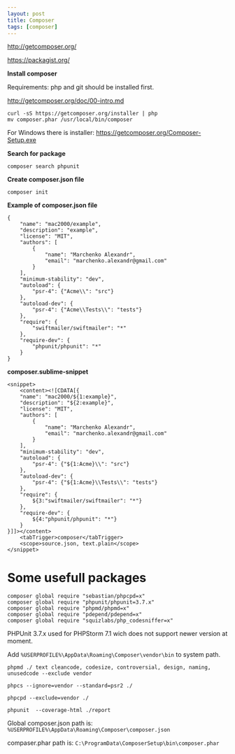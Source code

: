 ```yaml
---
layout: post
title: Composer
tags: [composer]
---
```


http://getcomposer.org/

https://packagist.org/

**Install composer**

Requirements: php and git should be installed first.

http://getcomposer.org/doc/00-intro.md

	curl -sS https://getcomposer.org/installer | php
	mv composer.phar /usr/local/bin/composer

For Windows there is installer: https://getcomposer.org/Composer-Setup.exe

**Search for package**

	composer search phpunit

**Create composer.json file**

	composer init

**Example of composer.json file**

	{
		"name": "mac2000/example",
		"description": "example",
		"license": "MIT",
		"authors": [
			{
				"name": "Marchenko Alexandr",
				"email": "marchenko.alexandr@gmail.com"
			}
		],
		"minimum-stability": "dev",
		"autoload": {
			"psr-4": {"Acme\\": "src"}
		},
		"autoload-dev": {
			"psr-4": {"Acme\\Tests\\": "tests"}
		},
		"require": {
			"swiftmailer/swiftmailer": "*"
		},
		"require-dev": {
			"phpunit/phpunit": "*"
		}
	}

**composer.sublime-snippet**

	<snippet>
		<content><![CDATA[{
		"name": "mac2000/${1:example}",
		"description": "${2:example}",
		"license": "MIT",
		"authors": [
			{
				"name": "Marchenko Alexandr",
				"email": "marchenko.alexandr@gmail.com"
			}
		],
		"minimum-stability": "dev",
		"autoload": {
			"psr-4": {"${1:Acme}\\": "src"}
		},
		"autoload-dev": {
			"psr-4": {"${1:Acme}\\Tests\\": "tests"}
		},
		"require": {
			${3:"swiftmailer/swiftmailer": "*"}
		},
		"require-dev": {
			${4:"phpunit/phpunit": "*"}
		}
	}]]></content>
		<tabTrigger>composer</tabTrigger>
		<scope>source.json, text.plain</scope>
	</snippet>

# Some usefull packages

	composer global require "sebastian/phpcpd=x"
	composer global require "phpunit/phpunit=3.7.x"
	composer global require "phpmd/phpmd=x"
	composer global require "pdepend/pdepend=x"
	composer global require "squizlabs/php_codesniffer=x"

PHPUnit 3.7.x used for PHPStorm 7.1 wich does not support newer version at moment.

Add `%USERPROFILE%\AppData\Roaming\Composer\vendor\bin` to system path.


	phpmd ./ text cleancode, codesize, controversial, design, naming, unusedcode --exclude vendor

	phpcs --ignore=vendor --standard=psr2 ./
 
	phpcpd --exclude=vendor ./
 
	phpunit  --coverage-html ./report

Global composer.json path is: `%USERPROFILE%\AppData\Roaming\Composer\composer.json` 

compaser.phar path is: `C:\ProgramData\ComposerSetup\bin\composer.phar`

